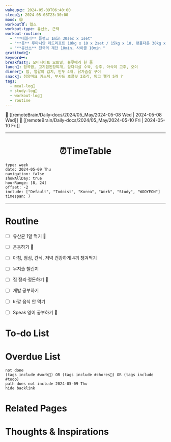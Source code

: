 ```yaml
---
wakeup🌞: 2024-05-09T06:40:00
sleep🌜: 2024-05-08T23:30:00
mood: 😄
workout🏋️: 헬스
workout-type: 유산소, 근력
workout-routine:
  - "**데일리** 플랭크 1min 30sec x 1set"
  - "**등** 루마니안 데드리프트 10kg x 10 x 2set / 15kg x 10, 랫풀다운 30kg x 10 x 3set"
  - "**유산소** 천국의 계단 10min, 사이클 10min "
gratitude🙏: 
keyword🗝️: 
breakfast🍳: 오버나이트 오트밀, 블루베리 한 줌
lunch🍚: 잡곡밥, 고기집된장찌개, 앞다리살 수육, 상추, 아삭이 고추, 오이
dinner🥗: 밥, 얼갈이 김치, 만두 4개, 닭가슴살 구이
snack🍬: 청양마요 키스틱, 부샤드 초콜릿 3조각, 망고 쩰리 5개 ?
tags:
  - meal-log📝
  - study-log📓
  - workout-log💪
  - routine
---
```


🔺 [[remoteBrain/Daily-docs/2024/05_May/2024-05-08 Wed | 2024-05-08 Wed]]
🔻 [[remoteBrain/Daily-docs/2024/05_May/2024-05-10 Fri | 2024-05-10 Fri]]
___
<h1> <center>⏰TimeTable </center> </h1>

```gEvent
type: week
date: 2024-05-09 Thu
navigation: false
showAllDay: true
hourRange: [8, 24]
offset: -2
include: ["Default", "Todoist", "Korea", "Work", "Study", "WOOYEON"]
timespan: 7
```

--- 


# Routine 

- [ ] 유산균 1알 먹기 🔼 
- [ ] 운동하기 🔼
- [ ] 아침, 점심, 간식, 저녁 건강하게 4끼 챙겨먹기
- [ ] 무지출 챌린지 
- [ ] 집 정리·정돈하기 🔼
- [ ] 개발 공부하기
- [ ] 바깥 음식 안 먹기 
- [ ] Speak 영어 공부하기 🔼 


# To-do List


# Overdue List
```tasks
not done
(tags include #work💼) OR (tags include #chores🧺) OR (tags include #todo)
path does not include 2024-05-09 Thu
hide backlink
```

# Related Pages



# Thoughts & Inspirations

